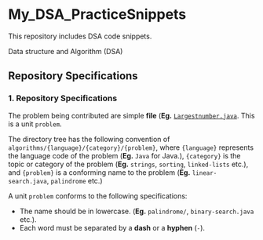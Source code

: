 # My_DSA_PracticeSnippets
This repository includes DSA code snippets.

Data structure and Algorithm (DSA)
## Repository Specifications

### 1. Repository Specifications

The problem being contributed are simple **file** (**Eg.** [`Largestnumber.java`](./algorithms/java/sorting/LargestNumber.java). This is a unit `problem`.

The directory tree has the following convention of `algorithms/{language}/{category}/{problem}`, where `{language}` represents the language code of the problem (**Eg.** `Java` for Java.), `{category}` is the topic or category of the problem (**Eg.** `strings`, `sorting`, `linked-lists` etc.), and `{problem}` is a conforming name to the problem (**Eg.** `linear-search.java`, `palindrome` etc.)

A unit `problem` conforms to the following specifications:

- The name should be in lowercase. (**Eg.** `palindrome/`, `binary-search.java` etc.).
- Each word must be separated by a **dash** or a **hyphen** (`-`).



